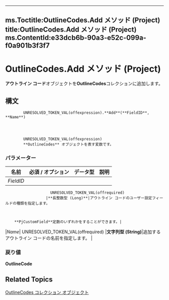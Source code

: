 

---
ms.Toctitle:OutlineCodes.Add メソッド (Project)
title:OutlineCodes.Add メソッド (Project)
ms.ContentId:e33dcb6b-90a3-e52c-099a-f0a901b3f3f7
---
# OutlineCodes.Add メソッド (Project)




**アウトライン コード**オブジェクトを**OutlineCodes**コレクションに追加します。

## 構文

            UNRESOLVED_TOKEN_VAL(offexpression).**Add**(**FieldID**, **Name**)




            UNRESOLVED_TOKEN_VAL(offexpression)
            **OutlineCodes** オブジェクトを表す変数です。

### パラメーター

|**名前**|**必須 / オプション**|**データ型**|**説明**|
|---|---|---|---|
|*FieldID*|
                        UNRESOLVED_TOKEN_VAL(offrequired)
                      |**長整数型 (Long)**|アウトライン コードのユーザー設定フィールドの種類を指定します。



		**PjCustomField**定数のいずれかをすることができます。|
|*Name*|
                        UNRESOLVED_TOKEN_VAL(offrequired)
                      |**文字列型 (String)**|追加するアウトライン コードの名前を指定します。 
|



### 戻り値
**OutlineCode**





## Related Topics

[OutlineCodes コレクション オブジェクト](a2e6d0c7-0741-91c6-61aa-f4bcc299e66f.md)




